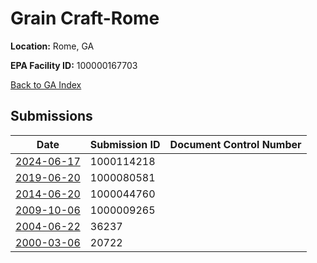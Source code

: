 # Grain Craft-Rome

**Location:** Rome, GA

**EPA Facility ID:** 100000167703

[Back to GA Index](../../index.md)

## Submissions

| Date | Submission ID | Document Control Number |
|------|--------------|-------------------------|
| [2024-06-17](submissions/1000114218.md) | 1000114218 |  |
| [2019-06-20](submissions/1000080581.md) | 1000080581 |  |
| [2014-06-20](submissions/1000044760.md) | 1000044760 |  |
| [2009-10-06](submissions/1000009265.md) | 1000009265 |  |
| [2004-06-22](submissions/36237.md) | 36237 |  |
| [2000-03-06](submissions/20722.md) | 20722 |  |
